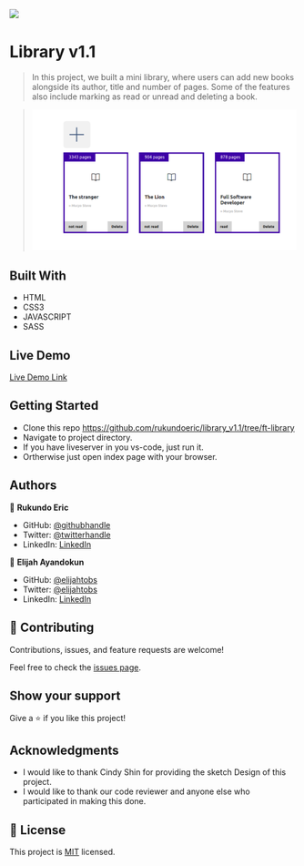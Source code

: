 ![](https://img.shields.io/badge/Microverse-blueviolet)

# Library v1.1

> In this project, we built a mini library, where users can add new books alongside its author, title and number of pages.
Some of the features also include marking as read or unread and deleting a book.

> ![screenshot](assets/img/new_book.png)

## Built With

- HTML
- CSS3
- JAVASCRIPT
- SASS


## Live Demo

[Live Demo Link](https://raw.githack.com/rukundoeric/library_v1.1/ft-library/src/index.html)

## Getting Started

- Clone this repo https://github.com/rukundoeric/library_v1.1/tree/ft-library
- Navigate to project directory.
- If you have liveserver in you vs-code, just run it.
- Ortherwise just open index page with your browser.

## Authors

👤 **Rukundo Eric**

- GitHub: [@githubhandle](https://github.com/rukundoeric)
- Twitter: [@twitterhandle](https://twitter.com/rukundoeric005)
- LinkedIn: [LinkedIn](https://www.linkedin.com/in/rukundo-eric-000bba181/)

👤 **Elijah Ayandokun**

- GitHub: [@elijahtobs](https://github.com/elijahtobs)
- Twitter: [@elijahtobs](https://twitter.com/elijahtobs)
- LinkedIn: [LinkedIn](https://www.linkedin.com/in/ayandokunelijah/)

## 🤝 Contributing

Contributions, issues, and feature requests are welcome!

Feel free to check the [issues page](https://github.com/rukundoeric/library_v1.1/issues).

## Show your support

Give a ⭐️ if you like this project!

## Acknowledgments

- I would like to thank Cindy Shin for providing the sketch Design of this project.
- I would like to thank our code reviewer and anyone else who participated in making this done.

## 📝 License

This project is [MIT](./LICENCE) licensed.